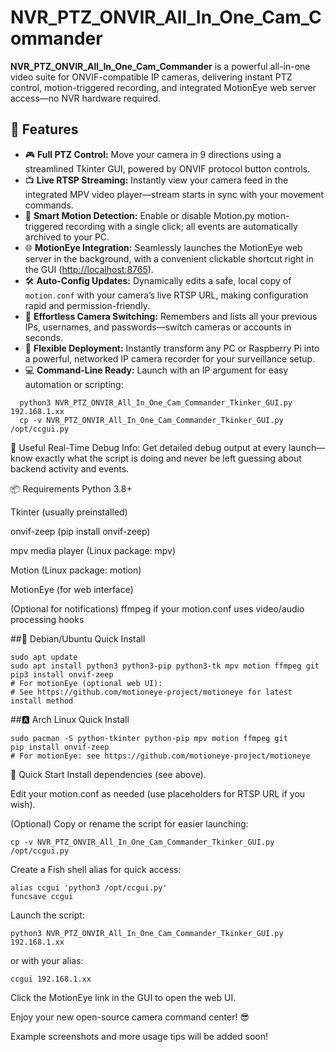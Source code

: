 # NVR_PTZ_ONVIR_All_In_One_Cam_Commander

**NVR_PTZ_ONVIR_All_In_One_Cam_Commander** is a powerful all-in-one video suite for ONVIF-compatible IP cameras, delivering instant PTZ control, motion-triggered recording, and integrated MotionEye web server access—no NVR hardware required.

## 🚀 Features

- 🎮 **Full PTZ Control:** Move your camera in 9 directions using a streamlined Tkinter GUI, powered by ONVIF protocol button controls.
- 📺 **Live RTSP Streaming:** Instantly view your camera feed in the integrated MPV video player—stream starts in sync with your movement commands.
- 🎯 **Smart Motion Detection:** Enable or disable Motion.py motion-triggered recording with a single click; all events are automatically archived to your PC.
- 🌐 **MotionEye Integration:** Seamlessly launches the MotionEye web server in the background, with a convenient clickable shortcut right in the GUI ([http://localhost:8765](http://localhost:8765)).
- 🛠️ **Auto-Config Updates:** Dynamically edits a safe, local copy of `motion.conf` with your camera’s live RTSP URL, making configuration rapid and permission-friendly.
- 🔄 **Effortless Camera Switching:** Remembers and lists all your previous IPs, usernames, and passwords—switch cameras or accounts in seconds.
- 🧩 **Flexible Deployment:** Instantly transform any PC or Raspberry Pi into a powerful, networked IP camera recorder for your surveillance setup.
- 💻 **Command-Line Ready:** Launch with an IP argument for easy automation or scripting:  
```
  python3 NVR_PTZ_ONVIR_All_In_One_Cam_Commander_Tkinker_GUI.py 192.168.1.xx
  cp -v NVR_PTZ_ONVIR_All_In_One_Cam_Commander_Tkinker_GUI.py /opt/ccgui.py
```
🐍 Useful Real-Time Debug Info: Get detailed debug output at every launch—know exactly what the script is doing and never be left guessing about backend activity and events.

📦 Requirements
Python 3.8+

Tkinter (usually preinstalled)

onvif-zeep (pip install onvif-zeep)

mpv media player (Linux package: mpv)

Motion (Linux package: motion)

MotionEye (for web interface)

(Optional for notifications) ffmpeg if your motion.conf uses video/audio processing hooks

##🏴 Debian/Ubuntu Quick Install
```
sudo apt update
sudo apt install python3 python3-pip python3-tk mpv motion ffmpeg git
pip3 install onvif-zeep
# For motionEye (optional web UI):
# See https://github.com/motioneye-project/motioneye for latest install method
```

##🅰️ Arch Linux Quick Install
```
sudo pacman -S python-tkinter python-pip mpv motion ffmpeg git
pip install onvif-zeep
# For motionEye: see https://github.com/motioneye-project/motioneye
```
📖 Quick Start
Install dependencies (see above).

Edit your motion.conf as needed (use placeholders for RTSP URL if you wish).

(Optional) Copy or rename the script for easier launching:
```
cp -v NVR_PTZ_ONVIR_All_In_One_Cam_Commander_Tkinker_GUI.py /opt/ccgui.py
```
Create a Fish shell alias for quick access:
```
alias ccgui 'python3 /opt/ccgui.py'
funcsave ccgui
```
Launch the script:
```
python3 NVR_PTZ_ONVIR_All_In_One_Cam_Commander_Tkinker_GUI.py 192.168.1.xx
```
or with your alias:
```
ccgui 192.168.1.xx
```
Click the MotionEye link in the GUI to open the web UI.

Enjoy your new open-source camera command center! 😎


Example screenshots and more usage tips will be added soon!
